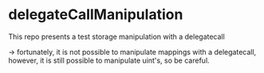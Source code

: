 # delegateCallManipulation
This repo presents a test storage manipulation with a delegatecall



-> fortunately, it is not possible to manipulate mappings with a delegatecall, however, it is still possible to manipulate uint's, so be careful.
